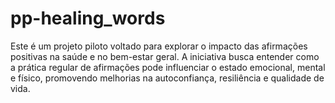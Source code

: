 # pp-healing_words
Este é um projeto piloto voltado para explorar o impacto das afirmações positivas na saúde e no bem-estar geral. A iniciativa busca entender como a prática regular de afirmações pode influenciar o estado emocional, mental e físico, promovendo melhorias na autoconfiança, resiliência e qualidade de vida.
